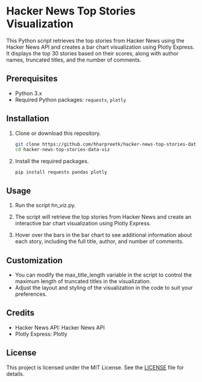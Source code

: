 # Hacker News Top Stories Visualization

This Python script retrieves the top stories from Hacker News using the Hacker News API and creates a bar chart visualization using Plotly Express. It displays the top 30 stories based on their scores, along with author names, truncated titles, and the number of comments.

## Prerequisites

- Python 3.x
- Required Python packages: `requests`, `plotly`

## Installation

1. Clone or download this repository.

   ```bash
   git clone https://github.com/hharpreetk/hacker-news-top-stories-data-viz.git
   cd hacker-news-top-stories-data-viz

2. Install the required packages.
   ```
   pip install requests pandas plotly
   ```

## Usage

1. Run the script hn_viz.py.

2. The script will retrieve the top stories from Hacker News and create an interactive bar chart visualization using Plotly Express.

3. Hover over the bars in the bar chart to see additional information about each story, including the full title, author, and number of comments.

## Customization

- You can modify the max_title_length variable in the script to control the maximum length of truncated titles in the visualization.
- Adjust the layout and styling of the visualization in the code to suit your preferences.

## Credits
- Hacker News API: Hacker News API
- Plotly Express: Plotly

## License
This project is licensed under the MIT License. See the [LICENSE](LICENSE) file for details.
